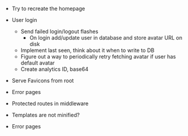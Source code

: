 * Try to recreate the homepage
* User login
  * Send failed login/logout flashes
	* On login add/update user in database and store avatar URL on disk
  * Implement last seen, think about it when to write to DB
  * Figure out a way to periodically retry fetching avatar if user has default avatar
  * Create analytics ID, base64

* Serve Favicons from root
* Error pages
* Protected routes in middleware

* Templates are not minified?
* Error pages